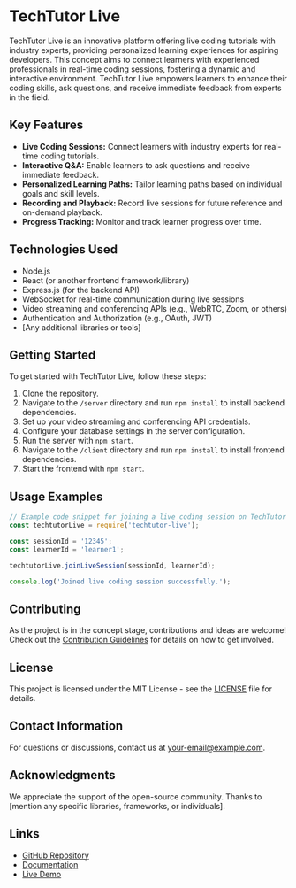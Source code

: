 # TechTutor Live

TechTutor Live is an innovative platform offering live coding tutorials with industry experts, providing personalized learning experiences for aspiring developers. This concept aims to connect learners with experienced professionals in real-time coding sessions, fostering a dynamic and interactive environment. TechTutor Live empowers learners to enhance their coding skills, ask questions, and receive immediate feedback from experts in the field.

## Key Features

- **Live Coding Sessions:** Connect learners with industry experts for real-time coding tutorials.
- **Interactive Q&A:** Enable learners to ask questions and receive immediate feedback.
- **Personalized Learning Paths:** Tailor learning paths based on individual goals and skill levels.
- **Recording and Playback:** Record live sessions for future reference and on-demand playback.
- **Progress Tracking:** Monitor and track learner progress over time.

## Technologies Used

- Node.js
- React (or another frontend framework/library)
- Express.js (for the backend API)
- WebSocket for real-time communication during live sessions
- Video streaming and conferencing APIs (e.g., WebRTC, Zoom, or others)
- Authentication and Authorization (e.g., OAuth, JWT)
- [Any additional libraries or tools]

## Getting Started

To get started with TechTutor Live, follow these steps:

1. Clone the repository.
2. Navigate to the `/server` directory and run `npm install` to install backend dependencies.
3. Set up your video streaming and conferencing API credentials.
4. Configure your database settings in the server configuration.
5. Run the server with `npm start`.
6. Navigate to the `/client` directory and run `npm install` to install frontend dependencies.
7. Start the frontend with `npm start`.

## Usage Examples

```javascript
// Example code snippet for joining a live coding session on TechTutor Live
const techtutorLive = require('techtutor-live');

const sessionId = '12345';
const learnerId = 'learner1';

techtutorLive.joinLiveSession(sessionId, learnerId);

console.log('Joined live coding session successfully.');
```

## Contributing

As the project is in the concept stage, contributions and ideas are welcome! Check out the [Contribution Guidelines](CONTRIBUTING.md) for details on how to get involved.

## License

This project is licensed under the MIT License - see the [LICENSE](LICENSE) file for details.

## Contact Information

For questions or discussions, contact us at your-email@example.com.

## Acknowledgments

We appreciate the support of the open-source community.
Thanks to [mention any specific libraries, frameworks, or individuals].

## Links

- [GitHub Repository](https://github.com/yourusername/TechTutor-Live)
- [Documentation](https://github.com/yourusername/TechTutor-Live/wiki)
- [Live Demo](https://yourusername.github.io/TechTutor-Live)
